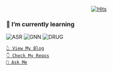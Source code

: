 <div align=center>

[![Hits](https://hits.seeyoufarm.com/api/count/incr/badge.svg?url=https%3A%2F%2Fgithub.com%2Fur-luella)](https://hits.seeyoufarm.com)
</div>

### 🌱 I’m currently learning
![ASR](https://img.shields.io/badge/ASR-Automatic%20Speech%20Recognition-blue)
![GNN](https://img.shields.io/badge/GNN-Graph%20Neural%20Network-blueviolet)
![DRUG](https://img.shields.io/badge/DRUG-Drug%20Repositioning-ff69b4)

[` 👆 View My Blog `](https://velog.io/@ur-luella)  
[` 👇 Check My Repos `](https://github.com/ur-luella?tab=repositories)  
[` 👋 Ask Me `](https://github.com/ur-luella/ur-luella/issues/new) 

